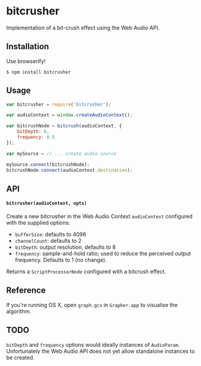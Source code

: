 # bitcrusher

Implementation of a bit-crush effect using the Web Audio API.

## Installation

Use browserify!

    $ npm install bitcrusher

## Usage

```javascript
var bitcrusher = require('bitcrusher');

var audioContext = window.createAudioContext();

var bitcrushNode = bitcrush(audioContext, {
    bitDepth: 6,
    frequency: 0.5
});

var mySource = // ... create audio source

mySource.connect(bitcrushNode);
bitcrushNode.connect(audioContext.destination);
```

## API

#### `bitcrusher(audioContext, opts)`

Create a new bitcrusher in the Web Audio Context `audioContext` configured with the supplied options:

  * `bufferSize`: defaults to 4096
  * `channelCount`: defaults to 2
  * `bitDepth`: output resolution, defaults to 8
  * `frequency`: sample-and-hold ratio; used to reduce the perceived output frequency. Defaults to 1 (no change).

Returns a `ScriptProcessorNode` configured with a bitcrush effect.

## Reference

If you're running OS X, open `graph.gcx` in `Grapher.app` to visualise the algorithm.

## TODO

`bitDepth` and `frequency` options would ideally instances of `AudioParam`. Unfortunately the Web Audio API does not yet allow standalone instances to be created.